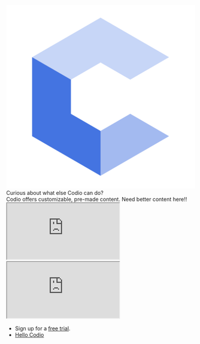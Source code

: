 <div class="title-area">
  <img class="pie-chart" src=".guides/img/codio-small.png" />
  <div class="main-title">
    Curious about what else Codio can do?
  </div>
</div>

<div class="marketing">
  Codio offers customizable, pre-made content. Need better content here!!
</div>

<iframe src="https://www.codio.com/resources"></iframe>

<iframe src="https://share.hsforms.com/1X15WxFZWShmlzci6RS6Ayw1bqjh"></iframe>

<div class="blurb">
  <ul>
    <li>Sign up for a <a href="https://codio.com/start-edu-trial?hsCtaTracking=a1825352-2bf8-4908-bcfb-4f64e371645b%7Cb5e5cb7b-e69a-493c-a861-966523e87d4a">free trial</a>.</li>
    <li><a href="https://codio.com/home/starter-packs?tab=2&sDirection=desc&sProp=installCount&filter=hello">Hello Codio</a></li>
  </ul>
</div>